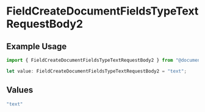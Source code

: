 # FieldCreateDocumentFieldsTypeTextRequestBody2

## Example Usage

```typescript
import { FieldCreateDocumentFieldsTypeTextRequestBody2 } from "@documenso/sdk-typescript/models/operations";

let value: FieldCreateDocumentFieldsTypeTextRequestBody2 = "text";
```

## Values

```typescript
"text"
```